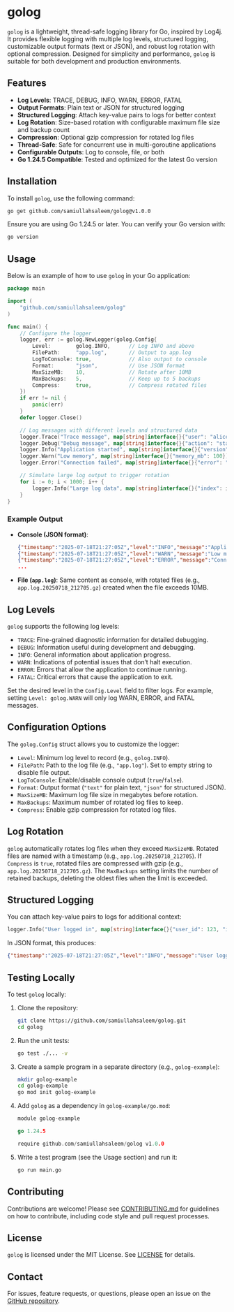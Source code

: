 # golog

`golog` is a lightweight, thread-safe logging library for Go, inspired by Log4j. It provides flexible logging with multiple log levels, structured logging, customizable output formats (text or JSON), and robust log rotation with optional compression. Designed for simplicity and performance, `golog` is suitable for both development and production environments.

## Features

- **Log Levels**: TRACE, DEBUG, INFO, WARN, ERROR, FATAL
- **Output Formats**: Plain text or JSON for structured logging
- **Structured Logging**: Attach key-value pairs to logs for better context
- **Log Rotation**: Size-based rotation with configurable maximum file size and backup count
- **Compression**: Optional gzip compression for rotated log files
- **Thread-Safe**: Safe for concurrent use in multi-goroutine applications
- **Configurable Outputs**: Log to console, file, or both
- **Go 1.24.5 Compatible**: Tested and optimized for the latest Go version

## Installation

To install `golog`, use the following command:

```bash
go get github.com/samiullahsaleem/golog@v1.0.0
```

Ensure you are using Go 1.24.5 or later. You can verify your Go version with:

```bash
go version
```

## Usage

Below is an example of how to use `golog` in your Go application:

```go
package main

import (
	"github.com/samiullahsaleem/golog"
)

func main() {
	// Configure the logger
	logger, err := golog.NewLogger(golog.Config{
		Level:        golog.INFO,      // Log INFO and above
		FilePath:     "app.log",       // Output to app.log
		LogToConsole: true,            // Also output to console
		Format:       "json",          // Use JSON format
		MaxSizeMB:    10,              // Rotate after 10MB
		MaxBackups:   5,               // Keep up to 5 backups
		Compress:     true,            // Compress rotated files
	})
	if err != nil {
		panic(err)
	}
	defer logger.Close()

	// Log messages with different levels and structured data
	logger.Trace("Trace message", map[string]interface{}{"user": "alice"})
	logger.Debug("Debug message", map[string]interface{}{"action": "start"})
	logger.Info("Application started", map[string]interface{}{"version": "1.0.0"})
	logger.Warn("Low memory", map[string]interface{}{"memory_mb": 100})
	logger.Error("Connection failed", map[string]interface{}{"error": "timeout"})

	// Simulate large log output to trigger rotation
	for i := 0; i < 1000; i++ {
		logger.Info("Large log data", map[string]interface{}{"index": i})
	}
}
```

### Example Output

- **Console (JSON format)**:
  ```json
  {"timestamp":"2025-07-18T21:27:05Z","level":"INFO","message":"Application started","version":"1.0.0"}
  {"timestamp":"2025-07-18T21:27:05Z","level":"WARN","message":"Low memory","memory_mb":100}
  {"timestamp":"2025-07-18T21:27:05Z","level":"ERROR","message":"Connection failed","error":"timeout"}
  ...
  ```

- **File (`app.log`)**: Same content as console, with rotated files (e.g., `app.log.20250718_212705.gz`) created when the file exceeds 10MB.

## Log Levels

`golog` supports the following log levels:

- `TRACE`: Fine-grained diagnostic information for detailed debugging.
- `DEBUG`: Information useful during development and debugging.
- `INFO`: General information about application progress.
- `WARN`: Indications of potential issues that don’t halt execution.
- `ERROR`: Errors that allow the application to continue running.
- `FATAL`: Critical errors that cause the application to exit.

Set the desired level in the `Config.Level` field to filter logs. For example, setting `Level: golog.WARN` will only log WARN, ERROR, and FATAL messages.

## Configuration Options

The `golog.Config` struct allows you to customize the logger:

- `Level`: Minimum log level to record (e.g., `golog.INFO`).
- `FilePath`: Path to the log file (e.g., `"app.log"`). Set to empty string to disable file output.
- `LogToConsole`: Enable/disable console output (`true`/`false`).
- `Format`: Output format (`"text"` for plain text, `"json"` for structured JSON).
- `MaxSizeMB`: Maximum log file size in megabytes before rotation.
- `MaxBackups`: Maximum number of rotated log files to keep.
- `Compress`: Enable gzip compression for rotated log files.

## Log Rotation

`golog` automatically rotates log files when they exceed `MaxSizeMB`. Rotated files are named with a timestamp (e.g., `app.log.20250718_212705`). If `Compress` is `true`, rotated files are compressed with gzip (e.g., `app.log.20250718_212705.gz`). The `MaxBackups` setting limits the number of retained backups, deleting the oldest files when the limit is exceeded.

## Structured Logging

You can attach key-value pairs to logs for additional context:

```go
logger.Info("User logged in", map[string]interface{}{"user_id": 123, "ip": "192.168.1.1"})
```

In JSON format, this produces:
```json
{"timestamp":"2025-07-18T21:27:05Z","level":"INFO","message":"User logged in","user_id":123,"ip":"192.168.1.1"}
```

## Testing Locally

To test `golog` locally:

1. Clone the repository:
   ```bash
   git clone https://github.com/samiullahsaleem/golog.git
   cd golog
   ```

2. Run the unit tests:
   ```bash
   go test ./... -v
   ```

3. Create a sample program in a separate directory (e.g., `golog-example`):
   ```bash
   mkdir golog-example
   cd golog-example
   go mod init golog-example
   ```

4. Add `golog` as a dependency in `golog-example/go.mod`:
   ```go
   module golog-example

   go 1.24.5

   require github.com/samiullahsaleem/golog v1.0.0
   ```

5. Write a test program (see the Usage section) and run it:
   ```bash
   go run main.go
   ```

## Contributing

Contributions are welcome! Please see [CONTRIBUTING.md](CONTRIBUTING.md) for guidelines on how to contribute, including code style and pull request processes.

## License

`golog` is licensed under the MIT License. See [LICENSE](LICENSE) for details.

## Contact

For issues, feature requests, or questions, please open an issue on the [GitHub repository](https://github.com/samiullahsaleem/golog).